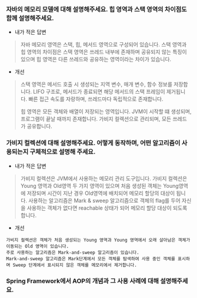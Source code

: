 
### 자바의 메모리 모델에 대해 설명해주세요. 힙 영역과 스택 영역의 차이점도 함께 설명해주세요.

- 내가 적은 답변
> 자바 메모리 영역은 스택, 힙, 메서드 영역으로 구성되어 있습니다.
> 스택 영역과 힙 영역의 차이점은 스택 영역은 쓰레드 내부에 존재하며 공유되지 않는 특징이 있으며 힙 영역은 다른 쓰레드와 공유하는 영역이라는 차이가 있습니다. 

- 개선
> 스택 영역은 메서드 호출 시 생성되는 지역 변수, 매개 변수, 함수 정보를 저장합니다. 
> LIFO 구조로, 메서드가 종료되면 해당 메서드의 스택 프레임이 제거됩니다.
> 빠른 접근 속도를 자랑하며, 쓰레드마다 독립적으로 존재합니다. 
> 
> 힙 영역은 모든 객체와 배열이 저장되는 영역입니다.
> JVM이 시작할 떄 생성되며, 프로그램이 끝날 때까지 존재합니다.
> 가비지 컬렉션으로 관리되며, 모든 쓰레드가 공유합니다.


### 가비지 컬렉션에 대해 설명해주세요. 어떻게 동작하며, 어떤 알고리즘이 사용되는지 구체적으로 설명해 주세요.

- 내가 적은 답변
> 가비지 컬렉션은 JVM에서 사용하는 메모리 관리 도구입니다. 가비지 컬렉션은 Young 영역과 Old영역 두 가지 영역이 있으며 처음 생성된 객체는 Young영역에 저장되며 시간이 지난 경우 Old영역에 배치되어 메모리 할당의 대상이 됩니다. 사용하는 알고리즘은 Mark & sweep 알고리즘으로 객체의 flag를 두어 자신을 사용하는 객체가 없다면 reachable 상태가 되어 메모리 할당 대상이 되도록 합니다.

- 개선
```
가비지 컬렉션은 객체가 처음 생성되는 Young 영역과 Young 영역에서 오래 살아남은 객체가 이동되는 Old 영역이 있습니다. 
주로 사용하는 알고리즘은 Mark-and-sweep 알고리즘이 있습니다.
Mark-and-sweep 알고리즘은 Mark단계에서 모든 객체를 탐색하여 사용 중인 객체를 표시하며 Sweep 단계에서 표시되지 않은 객체를 메모리에서 제거합니다.
```


### Spring Framework에서 AOP의 개념과 그 사용 사례에 대해 설명해주세요.

